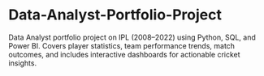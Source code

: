 # Data-Analyst-Portfolio-Project
Data Analyst portfolio project on IPL (2008–2022) using Python, SQL, and Power BI. Covers player statistics, team performance trends, match outcomes, and includes interactive dashboards for actionable cricket insights.
